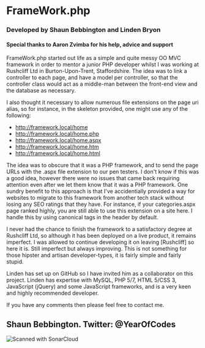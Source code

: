 # FrameWork.php #
### Developed by Shaun Bebbington and Linden Bryon ###
#### Special thanks to Aaron Zvimba for his help, advice and support ####

FrameWork.php started out life as a simple and quite messy OO MVC framework in order to mentor a junior PHP developer whilst I was working at Rushcliff Ltd in Burton-Upon-Trent, Staffordshire. The idea was to link a controller to each page, and have a model per controller, so that the controller class would act as a middle-man between the front-end view and the database as necessary.

I also thought it necessary to allow numerous file extensions on the page uri alias, so for instance, in the skeleton provided, one might use any of the following:

* http://framework.local/home
* http://framework.local/home.php
* http://framework.local/home.aspx
* http://framework.local/home.htm
* http://framework.local/home.html

The idea was to obscure that it was a PHP framework, and to send the page URLs with the .aspx file extension to our pen testers. I don't know if this was a good idea, however there were no issues that came back requiring attention even after we let them know that it was a PHP framework. One sundry benefit to this approach is that I've accidentially provided a way for websites to migrate to this framework from another tech stack without losing any SEO ratings that they have. For instance, if your categories.aspx page ranked highly, you are still able to use this extension on a site here. I handle this by using canonical tags in the header by default.

I never had the chance to finish the framework to a satisfactory degree at Rushcliff Ltd, so although it has been deployed on a live product, it remains imperfect. I was allowed to continue developing it on leaving [Rushcliff] so here it is. Still imperfect but always improving. This is not something for those hipster and artisan developer-types, it is fairly simple and fairly stupid.

Linden has set up on GitHub so I have invited him as a collaborator on this project. Linden has expertise with MySQL, PHP 5/7, HTML 5/CSS 3, JavaScript (jQuery) and some JavaScript frameworks, and is a very keen and highly recommended developer.

If you have any comments then please feel free to contact me.

Shaun Bebbington.
Twitter: @YearOfCodes
--
<img src="https://sonarcloud.io/api/project_badges/measure?project=coffee&metric=alert_status" alt="Scanned with SonarCloud" />

